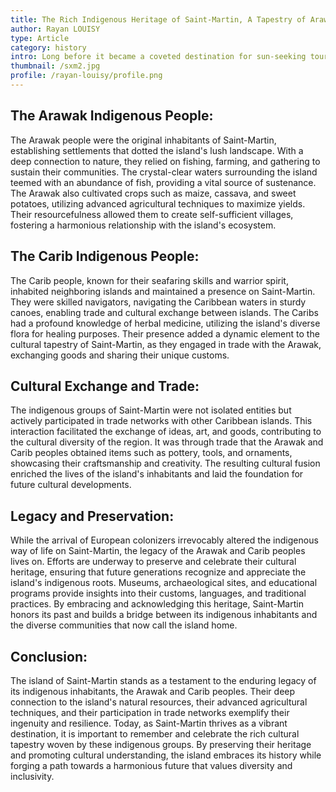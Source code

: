 ```yaml
---
title: The Rich Indigenous Heritage of Saint-Martin, A Tapestry of Arawak and Carib Culture
author: Rayan LOUISY
type: Article
category: history
intro: Long before it became a coveted destination for sun-seeking tourists, the island was home to indigenous communities, the Arawak and Carib peoples. These resilient groups thrived on the island's bountiful natural resources, developing rich cultures and engaging in trade with neighboring islands. Today, the legacy of their presence continues to shape the identity of Saint-Martin, serving as a reminder of its diverse heritage.
thumbnail: /sxm2.jpg
profile: /rayan-louisy/profile.png
---
```


## The Arawak Indigenous People:

The Arawak people were the original inhabitants of Saint-Martin, establishing settlements that dotted the island's lush landscape. With a deep connection to nature, they relied on fishing, farming, and gathering to sustain their communities. The crystal-clear waters surrounding the island teemed with an abundance of fish, providing a vital source of sustenance. The Arawak also cultivated crops such as maize, cassava, and sweet potatoes, utilizing advanced agricultural techniques to maximize yields. Their resourcefulness allowed them to create self-sufficient villages, fostering a harmonious relationship with the island's ecosystem.

## The Carib Indigenous People:

The Carib people, known for their seafaring skills and warrior spirit, inhabited neighboring islands and maintained a presence on Saint-Martin. They were skilled navigators, navigating the Caribbean waters in sturdy canoes, enabling trade and cultural exchange between islands. The Caribs had a profound knowledge of herbal medicine, utilizing the island's diverse flora for healing purposes. Their presence added a dynamic element to the cultural tapestry of Saint-Martin, as they engaged in trade with the Arawak, exchanging goods and sharing their unique customs.

## Cultural Exchange and Trade:

The indigenous groups of Saint-Martin were not isolated entities but actively participated in trade networks with other Caribbean islands. This interaction facilitated the exchange of ideas, art, and goods, contributing to the cultural diversity of the region. It was through trade that the Arawak and Carib peoples obtained items such as pottery, tools, and ornaments, showcasing their craftsmanship and creativity. The resulting cultural fusion enriched the lives of the island's inhabitants and laid the foundation for future cultural developments.

## Legacy and Preservation:

While the arrival of European colonizers irrevocably altered the indigenous way of life on Saint-Martin, the legacy of the Arawak and Carib peoples lives on. Efforts are underway to preserve and celebrate their cultural heritage, ensuring that future generations recognize and appreciate the island's indigenous roots. Museums, archaeological sites, and educational programs provide insights into their customs, languages, and traditional practices. By embracing and acknowledging this heritage, Saint-Martin honors its past and builds a bridge between its indigenous inhabitants and the diverse communities that now call the island home.

## Conclusion:

The island of Saint-Martin stands as a testament to the enduring legacy of its indigenous inhabitants, the Arawak and Carib peoples. Their deep connection to the island's natural resources, their advanced agricultural techniques, and their participation in trade networks exemplify their ingenuity and resilience. Today, as Saint-Martin thrives as a vibrant destination, it is important to remember and celebrate the rich cultural tapestry woven by these indigenous groups. By preserving their heritage and promoting cultural understanding, the island embraces its history while forging a path towards a harmonious future that values diversity and inclusivity.
